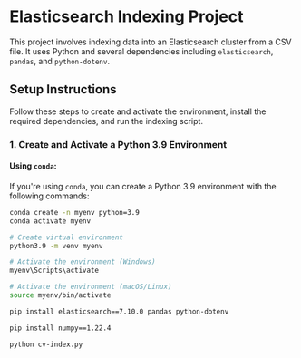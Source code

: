 # Elasticsearch Indexing Project

This project involves indexing data into an Elasticsearch cluster from a CSV file. It uses Python and several dependencies including `elasticsearch`, `pandas`, and `python-dotenv`.

## Setup Instructions

Follow these steps to create and activate the environment, install the required dependencies, and run the indexing script.

### 1. Create and Activate a Python 3.9 Environment

#### Using `conda`:
If you're using `conda`, you can create a Python 3.9 environment with the following commands:

```bash
conda create -n myenv python=3.9
conda activate myenv

# Create virtual environment
python3.9 -m venv myenv

# Activate the environment (Windows)
myenv\Scripts\activate

# Activate the environment (macOS/Linux)
source myenv/bin/activate

pip install elasticsearch==7.10.0 pandas python-dotenv

pip install numpy==1.22.4

python cv-index.py